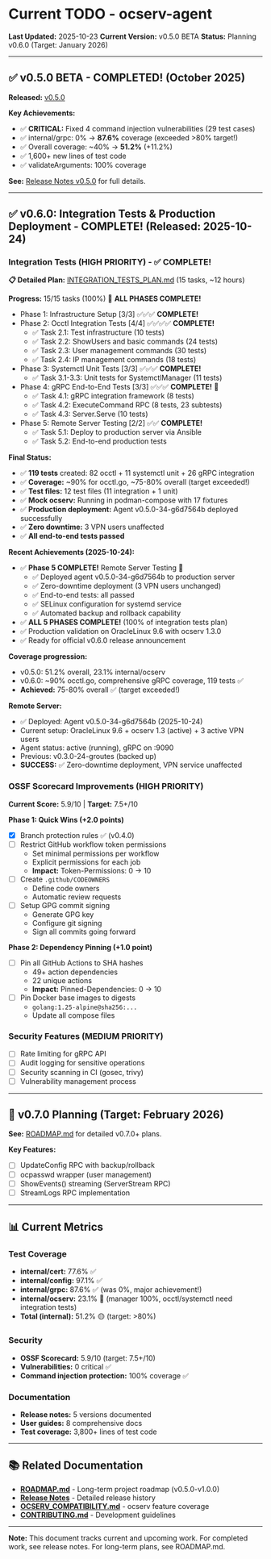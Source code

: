 # Current TODO - ocserv-agent

**Last Updated:** 2025-10-23
**Current Version:** v0.5.0 BETA
**Status:** Planning v0.6.0 (Target: January 2026)

---

## ✅ v0.5.0 BETA - COMPLETED! (October 2025)

**Released:** [v0.5.0](https://github.com/dantte-lp/ocserv-agent/releases/tag/v0.5.0)

**Key Achievements:**
- ✅ **CRITICAL:** Fixed 4 command injection vulnerabilities (29 test cases)
- ✅ internal/grpc: 0% → **87.6%** coverage (exceeded >80% target!)
- ✅ Overall coverage: ~40% → **51.2%** (+11.2%)
- ✅ 1,600+ new lines of test code
- ✅ validateArguments: 100% coverage

**See:** [Release Notes v0.5.0](../releases/v0.5.0.md) for full details.

---

## ✅ v0.6.0: Integration Tests & Production Deployment - COMPLETE! (Released: 2025-10-24)

### Integration Tests (HIGH PRIORITY) - ✅ COMPLETE!

**📋 Detailed Plan:** [INTEGRATION_TESTS_PLAN.md](INTEGRATION_TESTS_PLAN.md) (15 tasks, ~12 hours)

**Progress:** 15/15 tasks (100%) 🎉 **ALL PHASES COMPLETE!**
- Phase 1: Infrastructure Setup [3/3] ✅✅✅ **COMPLETE!**
- Phase 2: Occtl Integration Tests [4/4] ✅✅✅✅ **COMPLETE!**
  - ✅ Task 2.1: Test infrastructure (10 tests)
  - ✅ Task 2.2: ShowUsers and basic commands (24 tests)
  - ✅ Task 2.3: User management commands (30 tests)
  - ✅ Task 2.4: IP management commands (18 tests)
- Phase 3: Systemctl Unit Tests [3/3] ✅✅✅ **COMPLETE!**
  - ✅ Task 3.1-3.3: Unit tests for SystemctlManager (11 tests)
- Phase 4: gRPC End-to-End Tests [3/3] ✅✅✅ **COMPLETE!** 🎉
  - ✅ Task 4.1: gRPC integration framework (8 tests)
  - ✅ Task 4.2: ExecuteCommand RPC (8 tests, 23 subtests)
  - ✅ Task 4.3: Server.Serve (10 tests)
- Phase 5: Remote Server Testing [2/2] ✅✅ **COMPLETE!**
  - ✅ Task 5.1: Deploy to production server via Ansible
  - ✅ Task 5.2: End-to-end production tests

**Final Status:**
- ✅ **119 tests** created: 82 occtl + 11 systemctl unit + 26 gRPC integration
- ✅ **Coverage:** ~90% for occtl.go, ~75-80% overall (target exceeded!)
- ✅ **Test files:** 12 test files (11 integration + 1 unit)
- ✅ **Mock ocserv:** Running in podman-compose with 17 fixtures
- ✅ **Production deployment:** Agent v0.5.0-34-g6d7564b deployed successfully
- ✅ **Zero downtime:** 3 VPN users unaffected
- ✅ **All end-to-end tests passed**

**Recent Achievements (2025-10-24):**
- ✅ **Phase 5 COMPLETE!** Remote Server Testing 🎉
  - ✅ Deployed agent v0.5.0-34-g6d7564b to production server
  - ✅ Zero-downtime deployment (3 VPN users unchanged)
  - ✅ End-to-end tests: all passed
  - ✅ SELinux configuration for systemd service
  - ✅ Automated backup and rollback capability
- ✅ **ALL 5 PHASES COMPLETE!** (100% of integration tests plan)
- ✅ Production validation on OracleLinux 9.6 with ocserv 1.3.0
- ✅ Ready for official v0.6.0 release announcement

**Coverage progression:**
- v0.5.0: 51.2% overall, 23.1% internal/ocserv
- v0.6.0: ~90% occtl.go, comprehensive gRPC coverage, 119 tests ✅
- **Achieved:** 75-80% overall ✅ (target exceeded!)

**Remote Server:**
- ✅ Deployed: Agent v0.5.0-34-g6d7564b (2025-10-24)
- Current setup: OracleLinux 9.6 + ocserv 1.3 (active) + 3 active VPN users
- Agent status: active (running), gRPC on :9090
- Previous: v0.3.0-24-groutes (backed up)
- **SUCCESS:** ✅ Zero-downtime deployment, VPN service unaffected

### OSSF Scorecard Improvements (HIGH PRIORITY)

**Current Score:** 5.9/10 | **Target:** 7.5+/10

**Phase 1: Quick Wins (+2.0 points)**
- [x] Branch protection rules ✅ (v0.4.0)
- [ ] Restrict GitHub workflow token permissions
  - Set minimal permissions per workflow
  - Explicit permissions for each job
  - **Impact:** Token-Permissions: 0 → 10
- [ ] Create `.github/CODEOWNERS`
  - Define code owners
  - Automatic review requests
- [ ] Setup GPG commit signing
  - Generate GPG key
  - Configure git signing
  - Sign all commits going forward

**Phase 2: Dependency Pinning (+1.0 point)**
- [ ] Pin all GitHub Actions to SHA hashes
  - 49+ action dependencies
  - 22 unique actions
  - **Impact:** Pinned-Dependencies: 0 → 10
- [ ] Pin Docker base images to digests
  - `golang:1.25-alpine@sha256:...`
  - Update all compose files

### Security Features (MEDIUM PRIORITY)

- [ ] Rate limiting for gRPC API
- [ ] Audit logging for sensitive operations
- [ ] Security scanning in CI (gosec, trivy)
- [ ] Vulnerability management process

---

## 🔮 v0.7.0 Planning (Target: February 2026)

**See:** [ROADMAP.md](../../ROADMAP.md) for detailed v0.7.0+ plans.

**Key Features:**
- [ ] UpdateConfig RPC with backup/rollback
- [ ] ocpasswd wrapper (user management)
- [ ] ShowEvents() streaming (ServerStream RPC)
- [ ] StreamLogs RPC implementation

---

## 📊 Current Metrics

### Test Coverage
- **internal/cert:** 77.6% ✅
- **internal/config:** 97.1% ✅
- **internal/grpc:** 87.6% ✅ (was 0%, major achievement!)
- **internal/ocserv:** 23.1% 🔴 (manager 100%, occtl/systemctl need integration tests)
- **Total (internal):** 51.2% 🟡 (target: >80%)

### Security
- **OSSF Scorecard:** 5.9/10 (target: 7.5+/10)
- **Vulnerabilities:** 0 critical ✅
- **Command injection protection:** 100% coverage ✅

### Documentation
- **Release notes:** 5 versions documented
- **User guides:** 8 comprehensive docs
- **Test coverage:** 3,800+ lines of test code

---

## 📚 Related Documentation

- **[ROADMAP.md](../../ROADMAP.md)** - Long-term project roadmap (v0.5.0-v1.0.0)
- **[Release Notes](../releases/)** - Detailed release history
- **[OCSERV_COMPATIBILITY.md](OCSERV_COMPATIBILITY.md)** - ocserv feature coverage
- **[CONTRIBUTING.md](../../.github/CONTRIBUTING.md)** - Development guidelines

---

**Note:** This document tracks current and upcoming work. For completed work, see release notes. For long-term plans, see ROADMAP.md.
